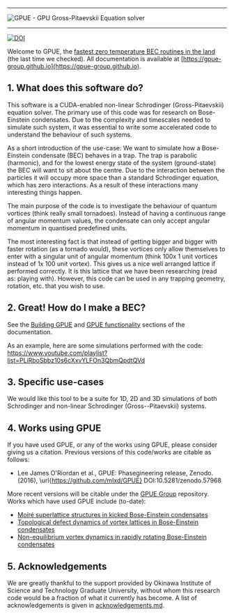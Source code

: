 --- 
[logo]: https://github.com/gpue-group/GPUE/blob/master/logo.png "GPUE"
![GPUE - GPU Gross-Pitaevskii Equation solver][logo]

***

[gh]: https://github.com/gpue-group/gpue "GitHub"
[![DOI](https://zenodo.org/badge/79505596.svg)](https://zenodo.org/badge/latestdoi/79505596)

Welcome to GPUE, the [fastest zero temperature BEC routines in the land](http://peterwittek.com/gpe-comparison.html) (the last time we checked).
All documentation is available at [https://gpue-group.github.io](https://gpue-group.github.io).

## 1. What does this software do?

This software is a CUDA-enabled non-linear Schrodinger (Gross-Pitaevskii) 
equation solver. The primary use of this code was for research on 
Bose-Einstein condensates. Due to the complexity and 
timescales needed to simulate such system, it was essential to write some 
accelerated code to understand the behaviour of such systems. 

As a short introduction of the use-case:
We want to simulate how a Bose-Einstein condensate (BEC) behaves in a trap. 
The trap is parabolic (harmonic), and for the lowest energy state of the 
system (ground-state) the BEC will want to sit about the centre. Due to the
interaction between the particles it will occupy more space than a standard 
Schrodinger equation, which has zero interactions. As a result of these 
interactions many interesting things happen.

The main purpose of the code is to investigate the behaviour of quantum 
vortices (think really small tornadoes). Instead of having a continuous 
range of angular momentum values, the condensate can only accept angular 
momentum in quantised predefined units. 

The most interesting fact is that instead of getting bigger and bigger with 
faster rotation (as a tornado would), these vortices only allow themselves 
to enter with a singular unit of angular momentum (think 100x 1 unit vortices 
instead of 1x 100 unit vortex). This gives us a nice well arranged lattice if 
performed correctly. It is this lattice that we have been researching (read as: 
playing with). However, this code can be used in any trapping geometry, 
rotation, etc. that you wish to use. 

## 2. Great! How do I make a BEC?
See the [Building GPUE](https://gpue-group.github.io/build/) and [GPUE functionality](https://gpue-group.github.io/functionality/)
sections of the documentation.

As an example, here are some simulations performed with the code:
https://www.youtube.com/playlist?list=PLiRboSbbz10s6cXxvYLFOn3QbmQpdtQVd

## 3. Specific use-cases
We would like this tool to be a suite for 1D, 2D and 3D simulations of both 
Schrodinger and non-linear Schrodinger (Gross--Pitaevskii) systems. 

## 4. Works using GPUE
If you have used GPUE, or any of the works using GPUE, please consider giving us a citation. 
Previous versions of this code/works are citable as follows:

- Lee James O'Riordan et al., GPUE: Phasegineering release, Zenodo. (2016), \url{https://github.com/mlxd/GPUE} DOI:10.5281/zenodo.57968

More recent versions will be citable under the [GPUE Group](https://github.com/gpue-group/GPUE) repository. 
Works which have used GPUE include (to-date):
- [Moiré superlattice structures in kicked Bose-Einstein condensates](https://journals.aps.org/pra/abstract/10.1103/PhysRevA.93.023609)
- [Topological defect dynamics of vortex lattices in Bose-Einstein condensates](https://journals.aps.org/pra/abstract/10.1103/PhysRevA.94.053603)
- [Non-equilibrium vortex dynamics in rapidly rotating Bose-Einstein condensates](https://ci.nii.ac.jp/naid/500001054902/)

## 5. Acknowledgements
We are greatly thankful to the support provided by Okinawa Institute of Science 
and Technology Graduate University, without whom this research code would be a 
fraction of what it currently has become. A list of acknowledgements is given in [acknowledgements.md](https://github.com/GPUE-group/GPUE/blob/master/acknowledgements.md).
 

